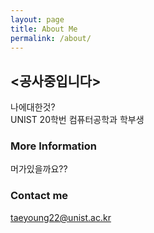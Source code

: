 ```yaml
---
layout: page
title: About Me
permalink: /about/
---
```


## <공사중입니다>

나에대한것?  
UNIST 20학번 컴퓨터공학과 학부생

### More Information

머가있을까요??
### Contact me

[taeyoung22@unist.ac.kr](taeyoung22@unist.ac.kr)